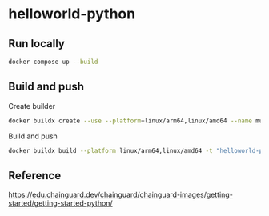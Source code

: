 # helloworld-python

## Run locally

```bash
docker compose up --build
```

## Build and push

Create builder

```bash
docker buildx create --use --platform=linux/arm64,linux/amd64 --name multi-platform-builder
```

Build and push

```bash
docker buildx build --platform linux/arm64,linux/amd64 -t "helloworld-python" --build-arg PYTHON_VERSION=3.12 .
```

## Reference

https://edu.chainguard.dev/chainguard/chainguard-images/getting-started/getting-started-python/
